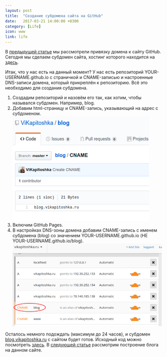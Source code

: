 ```yaml
---
layout: post
title:  "Создание субдомена сайта на GitHub"
date:   2017-03-21 14:00:00 +0300
category: [Life]
icon: www
link: life
---
```

<p>В <a href="//blog.vikapitoshka.ru/life/2017/site-on-github.html">предыдущей статье</a> мы рассмотрели привязку домена к сайту GitHub. Сегодня мы сделаем субдомен сайта, хостинг которого находится на <a href="//github.com/ViKapitoshka/blog">здесь</a>.</p>
<p>Итак, что у нас есть на данный момент? У нас есть репозиторий YOUR-USERNAME.github.io с страничкой и CNAME-записью и настроенные DNS-записи домена, который прикреплён к репозиторию. Всё это необходимо для создания субдомена.</p>
<ol>
	<li>Создадим репозиторий и назовём его так, как хотим, чтобы назывался субдомен. Например, blog.</li>
	<li>Добавим html-страницу и CNAME-запись, указывающий на адрес с субдоменом.<img class="image featured" src="/post-img/life/7.png"/></li>
	<li>Включим GitHub Pages.</li>
	<li>В настройках DNS-зоны домена добавим CNAME-запись с именем субдомена (blog) со значением YOUR-USERNAME.github.io (НЕ YOUR-USERNAME.github.io/blog).<img class="image featured" src="/post-img/life/8.png"/></li>
</ol>
<p>Осталось немного подождать (максимум до 24 часов), и субдомен <a href="//blog.vikapitoshka.ru">blog.vikapitoshka.ru</a> с сайтом будет готов. Исходный код можно посмотреть <a href="//github.com/ViKapitoshka/blog">здесь</a>. В <a href="//blog.vikapitoshka.ru/life/2017/blog-1.html">следующей статье</a> рассмотрим построение блога на данном сайте.</p>
